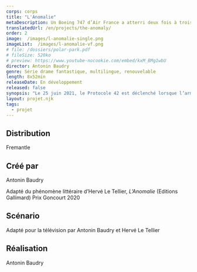 ```yaml
---
corps: corps
title: "L'Anomalie"
metaDescription: Un Boeing 747 d’Air France a atterri deux fois à trois mois d’intervalle, avec à son bord le même équipage et les mêmes passagers, ce qui signifie que l’avion s’est tout simplement… dupliqué.
translatedUrl: /en/projects/the-anomaly/
order: 2
image:  /images/l-anomalie-single.png
imageList:  /images/l-anomalie-vf.png
# file: /dossiers/polar-park.pdf
# fileSize: 520ko
# preview: https://www.youtube-nocookie.com/embed/kxM_BMg1wbU
director: Antonin Baudry
genre: Série drame fantastique, multilingue, renouvelable​
length: 8x52min
releaseDate: En développement
released: false
synopsis: "Le 25 juin 2021, le Protocole 42 est déclenché lorsque l’armée américaine est informée qu’un Boeing 747 d’Air France a atterri deux fois à trois mois d’intervalle, avec à son bord le même équipage et les mêmes passagers, ce qui signifie que l’avion s’est tout simplement… dupliqué."
layout: projet.njk
tags:
  - projet
---
```


<div class="grid-col">

## Distribution
Fremantle
​ 
## Créé par
Antonin Baudry

Adapté du phénomène littéraire d’Hervé Le Tellier, _L’Anomalie_ (Editions Gallimard) Prix Goncourt 2020
​ 
## Scénario
Adapté pour la télévision par Antonin Baudry et Hervé Le Tellier

## Réalisation
Antonin Baudry

</div>


<div class="grid-col">

</div>